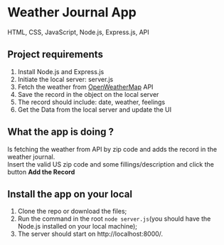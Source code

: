 # Weather Journal App
HTML, CSS, JavaScript, Node.js, Express.js, API



## Project requirements

1. Install Node.js and Express.js
2. Initiate the local server: server.js
4. Fetch the weather from [OpenWeatherMap](https://openweathermap.org/) API
5. Save the record in the object on the local server
6. The record should include: date, weather, feelings
7. Get the Data from the local server and update the UI

## What the app is doing ?

Is fetching the weather from API by zip code and adds the record in the weather journal.<br>
Insert the valid US zip code and some fillings/description and click the button __Add the Record__

## Install the app on your local

1. Clone the repo or download the files;
2. Run the command in the root `node server.js`(you should have the Node.js installed on your local machine);
3. The server should start on http://localhost:8000/.
